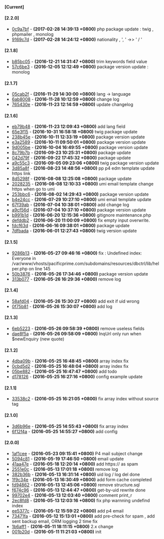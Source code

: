 #### [Current]

#### [2.2.0]
 * [0c9a7bf](../../commit/0c9a7bf) - __(2017-02-28 14:39:13 +0800)__ php package update : twig , phpmailer , monolog
 * [9169c7d](../../commit/9169c7d) - __(2017-02-28 14:24:12 +0800)__ nationality , ', ' ->> ' / '

#### [2.1.8]
 * [b85bc05](../../commit/b85bc05) - __(2016-12-21 14:31:47 +0800)__ trim keywords field value
 * [57c6be3](../../commit/57c6be3) - __(2016-12-05 12:12:49 +0800)__ package version update : monolog

#### [2.1.7]
 * [05cab2f](../../commit/05cab2f) - __(2016-11-29 14:30:00 +0800)__ lang -> language
 * [6ab8008](../../commit/6ab8008) - __(2016-11-28 10:12:59 +0800)__ change log
 * [765430e](../../commit/765430e) - __(2016-11-23 12:14:59 +0800)__ update changelog

#### [2.1.6]
 * [eb79b48](../../commit/eb79b48) - __(2016-11-23 12:09:43 +0800)__ add lang field
 * [65e3f15](../../commit/65e3f15) - __(2016-10-31 16:58:18 +0800)__ twig package update
 * [238b45e](../../commit/238b45e) - __(2016-10-11 12:33:19 +0800)__ package version update
 * [e3a2589](../../commit/e3a2589) - __(2016-10-11 09:50:01 +0800)__ package version update
 * [9d005be](../../commit/9d005be) - __(2016-10-04 16:49:55 +0800)__ package version update
 * [8c79b7b](../../commit/8c79b7b) - __(2016-09-23 10:25:31 +0800)__ package update
 * [042d79f](../../commit/042d79f) - __(2016-09-22 17:45:32 +0800)__ package update
 * [a9c55c3](../../commit/a9c55c3) - __(2016-09-05 09:23:06 +0800)__ twig package version update
 * [3d85a8f](../../commit/3d85a8f) - __(2016-08-23 14:48:56 +0800)__ pp p4 edm template update https link
 * [8d5298f](../../commit/8d5298f) - __(2016-08-08 12:25:08 +0800)__ package update
 * [2028235](../../commit/2028235) - __(2016-08-08 12:10:33 +0800)__ umi email template change https when go to umi
 * [253bbc6](../../commit/253bbc6) - __(2016-08-02 14:29:43 +0800)__ package version update
 * [b4e24cc](../../commit/b4e24cc) - __(2016-07-29 10:27:10 +0800)__ umi email template update
 * [67f39ab](../../commit/67f39ab) - __(2016-07-04 10:38:01 +0800)__ add change log
 * [a9cf56d](../../commit/a9cf56d) - __(2016-07-04 10:37:10 +0800)__ package version update
 * [b991b1d](../../commit/b991b1d) - __(2016-06-20 12:15:36 +0800)__ gitignore maintenance.php
 * [defddb2](../../commit/defddb2) - __(2016-06-20 11:00:09 +0800)__ fix empty input overwrite.
 * [fdcf63d](../../commit/fdcf63d) - __(2016-06-16 09:38:01 +0800)__ package update
 * [7dfbada](../../commit/7dfbada) - __(2016-06-01 12:27:43 +0800)__ twig version update

#### [2.1.5]
 * [9286b13](../../commit/9286b13) - __(2016-05-27 09:46:16 +0800)__ fix : Undefined index: Everyone in /var/www/vhosts/pacificprime.com/subdomains/resources/dbctrl/lib/helper.php on line 145
 * [50b3876](../../commit/50b3876) - __(2016-05-26 17:34:46 +0800)__ package version update
 * [313b077](../../commit/313b077) - __(2016-05-26 16:29:36 +0800)__ remove log

#### [2.1.4]
 * [58afd04](../../commit/58afd04) - __(2016-05-26 15:30:27 +0800)__ add exit if uid wrong
 * [0f75b81](../../commit/0f75b81) - __(2016-05-26 15:30:07 +0800)__ add log

#### [2.1.3]
 * [6eb5223](../../commit/6eb5223) - __(2016-05-26 09:58:39 +0800)__ remove useless fields
 * [dae8f5a](../../commit/dae8f5a) - __(2016-05-26 09:58:09 +0800)__ InqUrl only run when $newEnquiry (new quote)

#### [2.1.2]
 * [4dba09b](../../commit/4dba09b) - __(2016-05-25 16:48:45 +0800)__ array index fix
 * [0cbd5d2](../../commit/0cbd5d2) - __(2016-05-25 16:48:04 +0800)__ array index fix
 * [05be882](../../commit/05be882) - __(2016-05-25 16:47:47 +0800)__ add todo
 * [d178126](../../commit/d178126) - __(2016-05-25 16:27:16 +0800)__ config example update

#### [2.1.1]
 * [33538c2](../../commit/33538c2) - __(2016-05-25 16:21:05 +0800)__ fix array index without source tag

#### [2.1.0]
 * [3d6b96e](../../commit/3d6b96e) - __(2016-05-25 14:55:43 +0800)__ fix array index
 * [6f12f4a](../../commit/6f12f4a) - __(2016-05-25 14:55:27 +0800)__ add config

#### [2.0.0]
 * [1af1cee](../../commit/1af1cee) - __(2016-05-23 09:15:41 +0800)__ P4 mail subject change
 * [5094c81](../../commit/5094c81) - __(2016-05-19 17:46:50 +0800)__ email update
 * [41aa47e](../../commit/41aa47e) - __(2016-05-18 12:20:14 +0800)__ add https:// as spam
 * [2551e0c](../../commit/2551e0c) - __(2016-05-13 17:01:18 +0800)__ remove log
 * [382b36b](../../commit/382b36b) - __(2016-05-13 16:31:14 +0800)__ uid log / log del done
 * [1f9c34e](../../commit/1f9c34e) - __(2016-05-13 16:30:49 +0800)__ add form cache completed
 * [fd94862](../../commit/fd94862) - __(2016-05-13 12:45:06 +0800)__ remove structure.sql
 * [f674c96](../../commit/f674c96) - __(2016-05-13 12:44:47 +0800)__ get-by-uid rewrite done
 * [99702e4](../../commit/99702e4) - __(2016-05-13 12:03:40 +0800)__ comment print_r
 * [2ec8fd8](../../commit/2ec8fd8) - __(2016-05-13 12:03:16 +0800)__ fix php warnning undefind index
 * [ee5377c](../../commit/ee5377c) - __(2016-05-12 15:59:22 +0800)__ add p4 email
 * [73471fa](../../commit/73471fa) - __(2016-05-12 15:13:01 +0800)__ add pre-check for spam , add sent backup email, ORM logging 2 time fix
 * [1b6aff1](../../commit/1b6aff1) - __(2016-05-11 18:11:15 +0800)__ 2.x change
 * [001b20d](../../commit/001b20d) - __(2016-05-11 11:21:03 +0800)__ init

